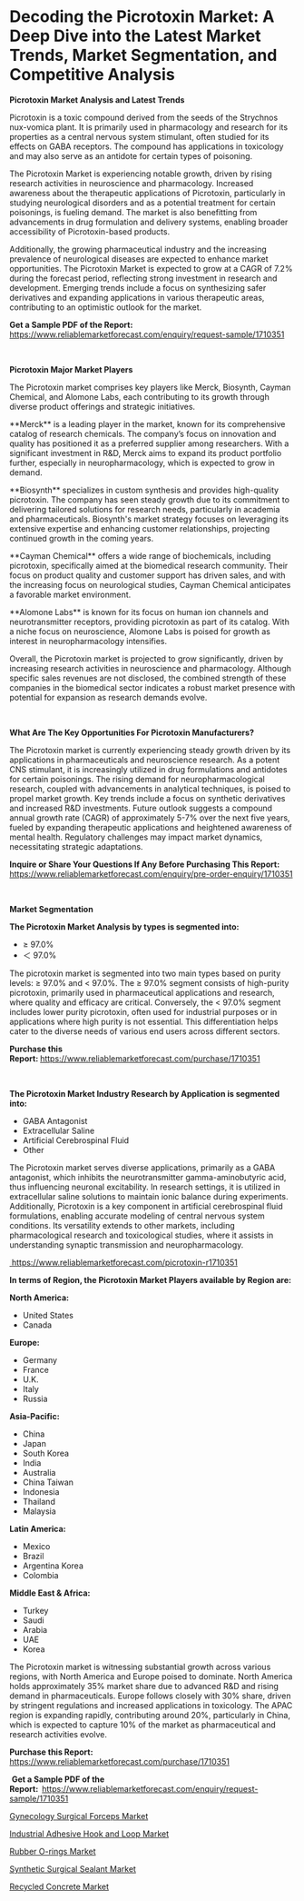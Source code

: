 <p><h1>Decoding the Picrotoxin Market: A Deep Dive into the Latest Market Trends, Market Segmentation, and Competitive Analysis</h1></p><p><strong>Picrotoxin Market Analysis and Latest Trends</strong></p>
<p><p>Picrotoxin is a toxic compound derived from the seeds of the Strychnos nux-vomica plant. It is primarily used in pharmacology and research for its properties as a central nervous system stimulant, often studied for its effects on GABA receptors. The compound has applications in toxicology and may also serve as an antidote for certain types of poisoning.</p><p>The Picrotoxin Market is experiencing notable growth, driven by rising research activities in neuroscience and pharmacology. Increased awareness about the therapeutic applications of Picrotoxin, particularly in studying neurological disorders and as a potential treatment for certain poisonings, is fueling demand. The market is also benefitting from advancements in drug formulation and delivery systems, enabling broader accessibility of Picrotoxin-based products.</p><p>Additionally, the growing pharmaceutical industry and the increasing prevalence of neurological diseases are expected to enhance market opportunities. The Picrotoxin Market is expected to grow at a CAGR of 7.2% during the forecast period, reflecting strong investment in research and development. Emerging trends include a focus on synthesizing safer derivatives and expanding applications in various therapeutic areas, contributing to an optimistic outlook for the market.</p></p>
<p><strong>Get a Sample PDF of the Report:&nbsp;</strong> <a href="https://www.reliablemarketforecast.com/enquiry/request-sample/1710351?utm_campaign=1140&utm_medium=2&utm_source=Github&utm_content=ia&utm_term=09112024&utm_id=picrotoxin">https://www.reliablemarketforecast.com/enquiry/request-sample/1710351</a></p>
<p>&nbsp;</p>
<p><strong>Picrotoxin Major Market Players</strong></p>
<p><p>The Picrotoxin market comprises key players like Merck, Biosynth, Cayman Chemical, and Alomone Labs, each contributing to its growth through diverse product offerings and strategic initiatives.</p><p>**Merck** is a leading player in the market, known for its comprehensive catalog of research chemicals. The company’s focus on innovation and quality has positioned it as a preferred supplier among researchers. With a significant investment in R&D, Merck aims to expand its product portfolio further, especially in neuropharmacology, which is expected to grow in demand.</p><p>**Biosynth** specializes in custom synthesis and provides high-quality picrotoxin. The company has seen steady growth due to its commitment to delivering tailored solutions for research needs, particularly in academia and pharmaceuticals. Biosynth's market strategy focuses on leveraging its extensive expertise and enhancing customer relationships, projecting continued growth in the coming years.</p><p>**Cayman Chemical** offers a wide range of biochemicals, including picrotoxin, specifically aimed at the biomedical research community. Their focus on product quality and customer support has driven sales, and with the increasing focus on neurological studies, Cayman Chemical anticipates a favorable market environment.</p><p>**Alomone Labs** is known for its focus on human ion channels and neurotransmitter receptors, providing picrotoxin as part of its catalog. With a niche focus on neuroscience, Alomone Labs is poised for growth as interest in neuropharmacology intensifies.</p><p>Overall, the Picrotoxin market is projected to grow significantly, driven by increasing research activities in neuroscience and pharmacology. Although specific sales revenues are not disclosed, the combined strength of these companies in the biomedical sector indicates a robust market presence with potential for expansion as research demands evolve.</p></p>
<p>&nbsp;</p>
<p><strong>What Are The Key Opportunities For Picrotoxin Manufacturers?</strong></p>
<p><p>The Picrotoxin market is currently experiencing steady growth driven by its applications in pharmaceuticals and neuroscience research. As a potent CNS stimulant, it is increasingly utilized in drug formulations and antidotes for certain poisonings. The rising demand for neuropharmacological research, coupled with advancements in analytical techniques, is poised to propel market growth. Key trends include a focus on synthetic derivatives and increased R&D investments. Future outlook suggests a compound annual growth rate (CAGR) of approximately 5-7% over the next five years, fueled by expanding therapeutic applications and heightened awareness of mental health. Regulatory challenges may impact market dynamics, necessitating strategic adaptations.</p></p>
<p><strong>Inquire or Share Your Questions If Any Before Purchasing This Report:</strong> <a href="https://www.reliablemarketforecast.com/enquiry/pre-order-enquiry/1710351?utm_campaign=1140&utm_medium=2&utm_source=Github&utm_content=ia&utm_term=09112024&utm_id=picrotoxin">https://www.reliablemarketforecast.com/enquiry/pre-order-enquiry/1710351</a></p>
<p>&nbsp;</p>
<p><strong>Market Segmentation</strong></p>
<p><strong>The Picrotoxin Market Analysis by types is segmented into:</strong></p>
<p><ul><li>≥ 97.0%</li><li>＜ 97.0%</li></ul></p>
<p><p>The picrotoxin market is segmented into two main types based on purity levels: ≥ 97.0% and < 97.0%. The ≥ 97.0% segment consists of high-purity picrotoxin, primarily used in pharmaceutical applications and research, where quality and efficacy are critical. Conversely, the < 97.0% segment includes lower purity picrotoxin, often used for industrial purposes or in applications where high purity is not essential. This differentiation helps cater to the diverse needs of various end users across different sectors.</p></p>
<p><strong>Purchase this Report:&nbsp;</strong><a href="https://www.reliablemarketforecast.com/purchase/1710351?utm_campaign=1140&utm_medium=2&utm_source=Github&utm_content=ia&utm_term=09112024&utm_id=picrotoxin">https://www.reliablemarketforecast.com/purchase/1710351</a></p>
<p>&nbsp;</p>
<p><strong>The Picrotoxin Market Industry Research by Application is segmented into:</strong></p>
<p><ul><li>GABA Antagonist</li><li>Extracellular Saline</li><li>Artificial Cerebrospinal Fluid</li><li>Other</li></ul></p>
<p><p>The Picrotoxin market serves diverse applications, primarily as a GABA antagonist, which inhibits the neurotransmitter gamma-aminobutyric acid, thus influencing neuronal excitability. In research settings, it is utilized in extracellular saline solutions to maintain ionic balance during experiments. Additionally, Picrotoxin is a key component in artificial cerebrospinal fluid formulations, enabling accurate modeling of central nervous system conditions. Its versatility extends to other markets, including pharmacological research and toxicological studies, where it assists in understanding synaptic transmission and neuropharmacology.</p></p>
<p><a href="https://www.reliablemarketforecast.com/picrotoxin-r1710351?utm_campaign=1140&utm_medium=2&utm_source=Github&utm_content=ia&utm_term=09112024&utm_id=picrotoxin">&nbsp;https://www.reliablemarketforecast.com/picrotoxin-r1710351</a></p>
<p><strong>In terms of Region, the Picrotoxin Market Players available by Region are:</strong></p>
<p>
    <p> <strong> North America: </strong>
        <ul>
            <li>United States</li>
            <li>Canada</li>
        </ul>
        </p> 
    <p> <strong> Europe: </strong>
        <ul>
            <li>Germany</li>
            <li>France</li>
            <li>U.K.</li>
            <li>Italy</li>
            <li>Russia</li>
        </ul>
        </p> 
    <p> <strong> Asia-Pacific: </strong>
        <ul>
            <li>China</li>
            <li>Japan</li>
            <li>South Korea</li>
            <li>India</li>
            <li>Australia</li>
            <li>China Taiwan</li>
            <li>Indonesia</li>
            <li>Thailand</li>
            <li>Malaysia</li>
        </ul>
        </p> 
    <p> <strong> Latin America: </strong>
        <ul>
            <li>Mexico</li>
            <li>Brazil</li>
            <li>Argentina Korea</li>
            <li>Colombia</li>
        </ul>
        </p> 
    <p> <strong> Middle East & Africa: </strong>
        <ul>
            <li>Turkey</li>
            <li>Saudi</li>
            <li>Arabia</li>
            <li>UAE</li>
            <li>Korea</li>
        </ul>
    </p>
    </p>
<p><p>The Picrotoxin market is witnessing substantial growth across various regions, with North America and Europe poised to dominate. North America holds approximately 35% market share due to advanced R&D and rising demand in pharmaceuticals. Europe follows closely with 30% share, driven by stringent regulations and increased applications in toxicology. The APAC region is expanding rapidly, contributing around 20%, particularly in China, which is expected to capture 10% of the market as pharmaceutical and research activities evolve.</p></p>
<p><strong>Purchase this Report: </strong><a href="https://www.reliablemarketforecast.com/purchase/1710351?utm_campaign=1140&utm_medium=2&utm_source=Github&utm_content=ia&utm_term=09112024&utm_id=picrotoxin">https://www.reliablemarketforecast.com/purchase/1710351</a></p>
<p>&nbsp;<strong>Get a Sample PDF of the Report:&nbsp;&nbsp;</strong><a href="https://www.reliablemarketforecast.com/enquiry/request-sample/1710351?utm_campaign=1140&utm_medium=2&utm_source=Github&utm_content=ia&utm_term=09112024&utm_id=picrotoxin">https://www.reliablemarketforecast.com/enquiry/request-sample/1710351</a></p>
<p><strong></strong></p>
<p><p><a href="https://issuu.com/reportprime-2/docs/gynecology-surgical-forceps-market-_cd5e26aa2d3588?utm_campaign=1140&utm_medium=2&utm_source=Github&utm_content=ia&utm_term=09112024&utm_id=picrotoxin">Gynecology Surgical Forceps Market</a></p><p><a href="https://www.linkedin.com/pulse/market-dynamics-future-trends-global-industrial-adhesive-rbtoc?utm_campaign=1140&utm_medium=2&utm_source=Github&utm_content=ia&utm_term=09112024&utm_id=picrotoxin">Industrial Adhesive Hook and Loop Market</a></p><p><a href="https://www.linkedin.com/pulse/rubber-o-rings-market-forecast-global-trends-analysis-rcl4c?utm_campaign=1140&utm_medium=2&utm_source=Github&utm_content=ia&utm_term=09112024&utm_id=picrotoxin">Rubber O-rings Market</a></p><p><a href="https://issuu.com/reportprime-2/docs/synthetic-surgical-sealant-market-s_66581a549f76b6?utm_campaign=1140&utm_medium=2&utm_source=Github&utm_content=ia&utm_term=09112024&utm_id=picrotoxin">Synthetic Surgical Sealant Market</a></p><p><a href="https://github.com/deshawnj39lau/Market-Research-Report-List-1/blob/main/recycled-concrete-market.md?utm_campaign=1140&utm_medium=2&utm_source=Github&utm_content=ia&utm_term=09112024&utm_id=picrotoxin">Recycled Concrete Market</a></p></p>